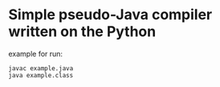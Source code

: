 Simple pseudo-Java compiler written on the Python
======

example for run:

    javac example.java
    java example.class
